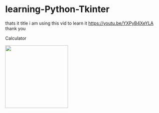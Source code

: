 # learning-Python-Tkinter
thats it title i am using this  vid to learn it 
https://youtu.be/YXPyB4XeYLA
thank you




Calculator

<img src="https://github.com/Underemployed/learning-Python-Tkinter/blob/main/screenshots/Screenshot%20from%202022-12-27%2010-18-29.png" width=200>